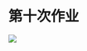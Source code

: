 第十次作业
===
![](https://github.com/kolir/compuational_physics_N2014301020137/blob/master/File_2/10.1.gif)<br>

